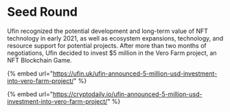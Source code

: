 # Seed Round

Ufin recognized the potential development and long-term value of NFT technology in early 2021, as well as ecosystem expansions, technology, and resource support for potential projects. After more than two months of negotiations, Ufin decided to invest $5 million in the Vero Farm project, an NFT Blockchain Game.

{% embed url="https://ufin.uk/ufin-announced-5-million-usd-investment-into-vero-farm-project/" %}

{% embed url="https://cryptodaily.io/ufin-announced-5-million-usd-investment-into-vero-farm-project/" %}





  


